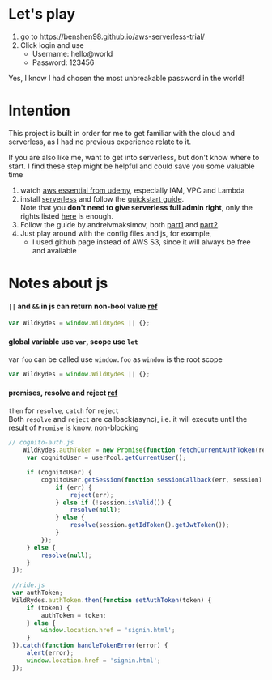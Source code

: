 # Let's play
1. go to https://benshen98.github.io/aws-serverless-trial/
2. Click login and use 
   * Username: hello@world
   * Password: 123456

Yes, I know I had chosen  the most unbreakable password in the world!

# Intention

This project is built in order for me to get familiar with the cloud and serverless, as I had no previous experience relate to it. 

If you are also like me, want to get into serverless, but don't know where to start. I find these step might be helpful and could save you some valuable time
1. watch [aws essential from udemy](https://www.udemy.com/aws-essentials/), especially IAM, VPC and Lambda
2. install [serverless](https://serverless.com/) and follow the [quickstart guide](https://serverless.com/framework/docs/providers/aws/guide/quick-start/).\
Note that you **don't need to give serverless full admin right**, only the rights listed [here](https://gist.github.com/ServerlessBot/7618156b8671840a539f405dea2704c8) is enough.
3. Follow the guide by andreivmaksimov, both [part1](https://hands-on.cloud/serverless-framework-building-web-app-using-aws-lambda-amazon-api-gateway-s-3-dynamo-db-and-cognito-part-1/) and [part2](https://hands-on.cloud/serverless-framework-building-web-app-using-aws-lambda-amazon-api-gateway-s-3-dynamo-db-and-cognito-part-2).
4. Just play around with the config  files and js, for example,
   * I used github page instead of AWS S3, since it will always be free and available 

# Notes about js
#### `||` and `&&` in js can return non-bool value [ref](https://developer.mozilla.org/en-US/docs/Web/JavaScript/Reference/Operators/Logical_Operators)
   ``` js
   var WildRydes = window.WildRydes || {};
   ```
#### global variable use `var`, scope use `let`
  var `foo` can be called use `window.foo` as `window` is the root scope
  ``` js
  var WildRydes = window.WildRydes || {};
  ```
#### promises, resolve and reject [ref](https://scotch.io/tutorials/javascript-promises-for-dummies)
  `then` for `resolve`, `catch` for `reject`\
  Both `resolve` and `reject` are callback(async), i.e. it will execute until the result of `Promise` is know, non-blocking
  
   ``` js
   // cognito-auth.js
       WildRydes.authToken = new Promise(function fetchCurrentAuthToken(resolve, reject) {
        var cognitoUser = userPool.getCurrentUser();

        if (cognitoUser) {
            cognitoUser.getSession(function sessionCallback(err, session) {
                if (err) {
                    reject(err);
                } else if (!session.isValid()) {
                    resolve(null);
                } else {
                    resolve(session.getIdToken().getJwtToken());
                }
            });
        } else {
            resolve(null);
        }
    });
    
    //ride.js
    var authToken;
    WildRydes.authToken.then(function setAuthToken(token) {
        if (token) {
            authToken = token;
        } else {
            window.location.href = 'signin.html';
        }
    }).catch(function handleTokenError(error) {
        alert(error);
        window.location.href = 'signin.html';
    });
   ```
